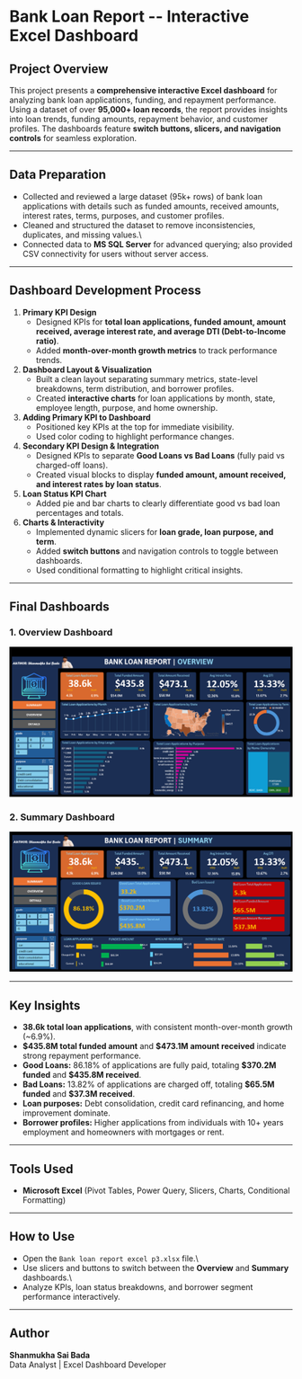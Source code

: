 # Bank Loan Report -- Interactive Excel Dashboard

## Project Overview

This project presents a **comprehensive interactive Excel dashboard**
for analyzing bank loan applications, funding, and repayment
performance. Using a dataset of over **95,000+ loan records**, the
report provides insights into loan trends, funding amounts, repayment
behavior, and customer profiles. The dashboards feature **switch
buttons, slicers, and navigation controls** for seamless exploration.

------------------------------------------------------------------------

## Data Preparation

-   Collected and reviewed a large dataset (95k+ rows) of bank loan
    applications with details such as funded amounts, received amounts,
    interest rates, terms, purposes, and customer profiles.
-   Cleaned and structured the dataset to remove inconsistencies,
    duplicates, and missing values.\
-   Connected data to **MS SQL Server** for advanced querying; also
    provided CSV connectivity for users without server access.

------------------------------------------------------------------------

## Dashboard Development Process

1.  **Primary KPI Design**
    -   Designed KPIs for **total loan applications, funded amount,
        amount received, average interest rate, and average DTI
        (Debt-to-Income ratio)**.
    -   Added **month-over-month growth metrics** to track performance
        trends.
2.  **Dashboard Layout & Visualization**
    -   Built a clean layout separating summary metrics, state-level
        breakdowns, term distribution, and borrower profiles.
    -   Created **interactive charts** for loan applications by month,
        state, employee length, purpose, and home ownership.
3.  **Adding Primary KPI to Dashboard**
    -   Positioned key KPIs at the top for immediate visibility.
    -   Used color coding to highlight performance changes.
4.  **Secondary KPI Design & Integration**
    -   Designed KPIs to separate **Good Loans vs Bad Loans** (fully
        paid vs charged-off loans).
    -   Created visual blocks to display **funded amount, amount
        received, and interest rates by loan status**.
5.  **Loan Status KPI Chart**
    -   Added pie and bar charts to clearly differentiate good vs bad
        loan percentages and totals.
6.  **Charts & Interactivity**
    -   Implemented dynamic slicers for **loan grade, loan purpose, and
        term**.
    -   Added **switch buttons** and navigation controls to toggle
        between dashboards.
    -   Used conditional formatting to highlight critical insights.

------------------------------------------------------------------------

## Final Dashboards

### **1. Overview Dashboard**

![Overview Dashboard](overviewdashboard.PNG)

### **2. Summary Dashboard**
![Summary Dashboard](summarydashboard.PNG)


------------------------------------------------------------------------

## Key Insights

-   **38.6k total loan applications**, with consistent month-over-month
    growth (\~6.9%).
-   **\$435.8M total funded amount** and **\$473.1M amount received**
    indicate strong repayment performance.
-   **Good Loans:** 86.18% of applications are fully paid, totaling
    **\$370.2M funded** and **\$435.8M received**.
-   **Bad Loans:** 13.82% of applications are charged off, totaling
    **\$65.5M funded** and **\$37.3M received**.
-   **Loan purposes:** Debt consolidation, credit card refinancing, and
    home improvement dominate.
-   **Borrower profiles:** Higher applications from individuals with 10+
    years employment and homeowners with mortgages or rent.

------------------------------------------------------------------------

## Tools Used

-   **Microsoft Excel** (Pivot Tables, Power Query, Slicers, Charts,
    Conditional Formatting)
------------------------------------------------------------------------

## How to Use

-   Open the `Bank loan report excel p3.xlsx` file.\
-   Use slicers and buttons to switch between the **Overview** and
    **Summary** dashboards.\
-   Analyze KPIs, loan status breakdowns, and borrower segment
    performance interactively.

------------------------------------------------------------------------

## Author

**Shanmukha Sai Bada**\
Data Analyst \| Excel Dashboard Developer
